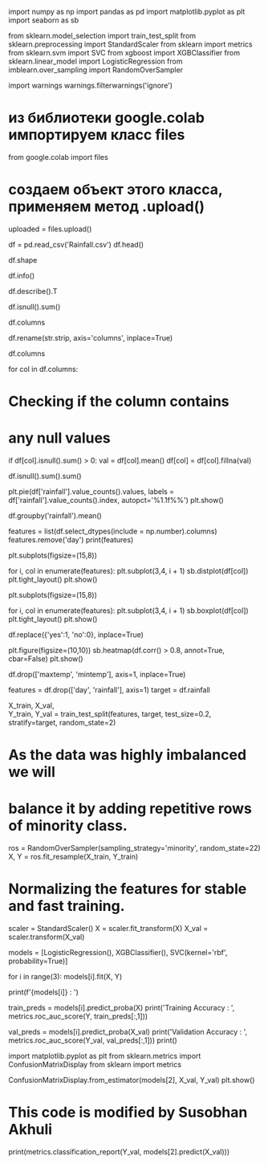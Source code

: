 import numpy as np
import pandas as pd
import matplotlib.pyplot as plt
import seaborn as sb

from sklearn.model_selection import train_test_split
from sklearn.preprocessing import StandardScaler
from sklearn import metrics
from sklearn.svm import SVC
from xgboost import XGBClassifier
from sklearn.linear_model import LogisticRegression
from imblearn.over_sampling import RandomOverSampler

import warnings
warnings.filterwarnings('ignore')

# из библиотеки google.colab импортируем класс files
from google.colab import files
 
# создаем объект этого класса, применяем метод .upload()
uploaded = files.upload()

df = pd.read_csv('Rainfall.csv')
df.head()

df.shape

df.info()

df.describe().T

df.isnull().sum()

df.columns

df.rename(str.strip,
          axis='columns', 
          inplace=True)

df.columns

for col in df.columns:
  
  # Checking if the column contains
  # any null values
  if df[col].isnull().sum() > 0:
    val = df[col].mean()
    df[col] = df[col].fillna(val)
    
df.isnull().sum().sum()

plt.pie(df['rainfall'].value_counts().values,
        labels = df['rainfall'].value_counts().index,
        autopct='%1.1f%%')
plt.show()

df.groupby('rainfall').mean()

features = list(df.select_dtypes(include = np.number).columns)
features.remove('day')
print(features)

plt.subplots(figsize=(15,8))

for i, col in enumerate(features):
  plt.subplot(3,4, i + 1)
  sb.distplot(df[col])
plt.tight_layout()
plt.show()

plt.subplots(figsize=(15,8))

for i, col in enumerate(features):
  plt.subplot(3,4, i + 1)
  sb.boxplot(df[col])
plt.tight_layout()
plt.show()

df.replace({'yes':1, 'no':0}, inplace=True)

plt.figure(figsize=(10,10))
sb.heatmap(df.corr() > 0.8,
           annot=True,
           cbar=False)
plt.show()

df.drop(['maxtemp', 'mintemp'], axis=1, inplace=True)

features = df.drop(['day', 'rainfall'], axis=1)
target = df.rainfall

X_train, X_val, \
    Y_train, Y_val = train_test_split(features,
                                      target,
                                      test_size=0.2,
                                      stratify=target,
                                      random_state=2)

# As the data was highly imbalanced we will
# balance it by adding repetitive rows of minority class.
ros = RandomOverSampler(sampling_strategy='minority',
                        random_state=22)
X, Y = ros.fit_resample(X_train, Y_train)

# Normalizing the features for stable and fast training.
scaler = StandardScaler()
X = scaler.fit_transform(X)
X_val = scaler.transform(X_val)

models = [LogisticRegression(), XGBClassifier(), SVC(kernel='rbf', probability=True)]

for i in range(3):
  models[i].fit(X, Y)

  print(f'{models[i]} : ')

  train_preds = models[i].predict_proba(X) 
  print('Training Accuracy : ', metrics.roc_auc_score(Y, train_preds[:,1]))

  val_preds = models[i].predict_proba(X_val) 
  print('Validation Accuracy : ', metrics.roc_auc_score(Y_val, val_preds[:,1]))
  print()

import matplotlib.pyplot as plt 
from sklearn.metrics import ConfusionMatrixDisplay
from sklearn import metrics

ConfusionMatrixDisplay.from_estimator(models[2], X_val, Y_val)
plt.show()

# This code is modified by Susobhan Akhuli

print(metrics.classification_report(Y_val,
                                    models[2].predict(X_val)))
                                  
